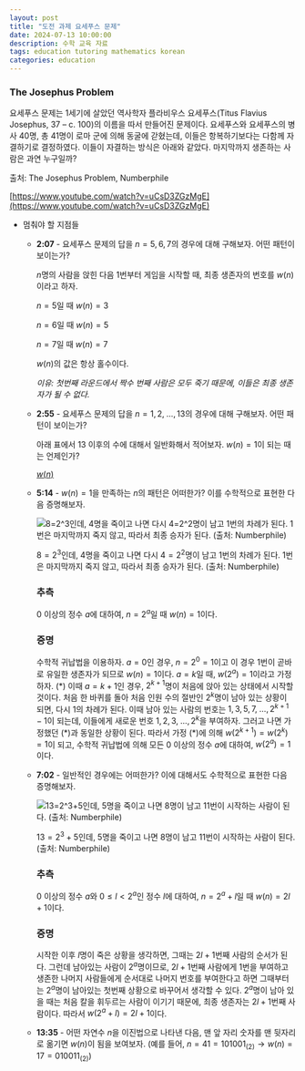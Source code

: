 ```yaml
---
layout: post
title: "도전 과제 요세푸스 문제"
date: 2024-07-13 10:00:00
description: 수학 교육 자료
tags: education tutoring mathematics korean
categories: education
---
```



### The Josephus Problem

요세푸스 문제는 1세기에 살았던 역사학자 플라비우스 요세푸스(Titus Flavius Josephus, 37 – c. 100)의 이름을 따서 만들어진 문제이다. 요세푸스와 요세푸스의 병사 $40$명, 총 $41$명이 로마 군에 의해 동굴에 갇혔는데, 이들은 항복하기보다는 다함께 자결하기로 결정하였다. 이들이 자결하는 방식은 아래와 같았다. 마지막까지 생존하는 사람은 과연 누구일까?

출처: The Josephus Problem, Numberphile

[https://www.youtube.com/watch?v=uCsD3ZGzMgE](https://www.youtube.com/watch?v=uCsD3ZGzMgE)

- 멈춰야 할 지점들
    - **2:07** - 요세푸스 문제의 답을 $n=5, 6, 7$의 경우에 대해 구해보자. 어떤 패턴이 보이는가?
        
        $n$명의 사람을 앉힌 다음 $1$번부터 게임을 시작할 때, 최종 생존자의 번호를 $w(n)$이라고 하자.
        
        $n=5$일 때 $w(n)=3$
        
        $n=6$일 때 $w(n)=5$
        
        $n=7$일 때 $w(n)=7$
        
        $w(n)$의 값은 항상 홀수이다.
        
        *이유: 첫번째 라운드에서 짝수 번째 사람은 모두 죽기 때문에, 이들은 최종 생존자가 될 수 없다.*
        
    - **2:55** - 요세푸스 문제의 답을 $n=1, 2, \;\dots, 13$의 경우에 대해 구해보자. 어떤 패턴이 보이는가?
        
        아래 표에서 $13$ 이후의 수에 대해서 일반화해서 적어보자. $w(n)=1$이 되는 때는 언제인가?
        
        [$w(n)$](%EB%8F%84%EC%A0%84%20%EA%B3%BC%EC%A0%9C%20%EC%9A%94%EC%84%B8%ED%91%B8%EC%8A%A4%20%EB%AC%B8%EC%A0%9C%202636215cfa7f4b16a3a2eb9310b4b56a/$w(n)$%20b3dafc5e903941eb902eb27430e24584.csv)
        
    - **5:14** - $w(n)=1$을 만족하는 $n$의 패턴은 어떠한가? 이를 수학적으로 표현한 다음 증명해보자.
        
        ![$8=2^3$인데, $4$명을 죽이고 나면 다시 $4=2^2$명이 남고 $1$번의 차례가 된다. $1$번은 마지막까지 죽지 않고, 따라서 최종 승자가 된다. (출처: Numberphile)](%EB%8F%84%EC%A0%84%20%EA%B3%BC%EC%A0%9C%20%EC%9A%94%EC%84%B8%ED%91%B8%EC%8A%A4%20%EB%AC%B8%EC%A0%9C%202636215cfa7f4b16a3a2eb9310b4b56a/Untitled.png)
        
        $8=2^3$인데, $4$명을 죽이고 나면 다시 $4=2^2$명이 남고 $1$번의 차례가 된다. $1$번은 마지막까지 죽지 않고, 따라서 최종 승자가 된다. (출처: Numberphile)
        
        ### 추측
        
        $0$ 이상의 정수 $a$에 대하여, $n=2^a$일 때 $w(n)=1$이다.
        
        ### 증명
        
        수학적 귀납법을 이용하자.
        $a=0$인 경우, $n=2^0=1$이고 이 경우 $1$번이 곧바로 유일한 생존자가 되므로 $w(n)=1$이다.
        $a=k$일 때, $w(2^a)=1$이라고 가정하자. $(*)$ 이때
        $a=k+1$인 경우, $2^{k+1}$명이 처음에 앉아 있는 상태에서 시작할 것이다.
        처음 한 바퀴를 돌아 처음 인원 수의 절반인 $2^k$명이 남아 있는 상황이 되면, 다시 $1$의 차례가 된다.
        이때 남아 있는 사람의 번호는 $1, 3, 5, 7, \;\dots, 2^{k+1}-1$이 되는데,
        이들에게 새로운 번호 $1, 2, 3, \;\dots, 2^k$을 부여하자.
        그러고 나면 가정했던 $(*)$과 동일한 상황이 된다.
        따라서 가정 $(*)$에 의해 $w(2^{k+1})=w(2^k)=1$이 되고,
        수학적 귀납법에 의해 모든 $0$ 이상의 정수 $a$에 대하여, $w(2^a)=1$이다.
        
    - **7:02** - 일반적인 경우에는 어떠한가? 이에 대해서도 수학적으로 표현한 다음 증명해보자.
        
        ![$13=2^3+5$인데, $5$명을 죽이고 나면 $8$명이 남고 $11$번이 시작하는 사람이 된다. (출처: Numberphile)](%EB%8F%84%EC%A0%84%20%EA%B3%BC%EC%A0%9C%20%EC%9A%94%EC%84%B8%ED%91%B8%EC%8A%A4%20%EB%AC%B8%EC%A0%9C%202636215cfa7f4b16a3a2eb9310b4b56a/Untitled%201.png)
        
        $13=2^3+5$인데, $5$명을 죽이고 나면 $8$명이 남고 $11$번이 시작하는 사람이 된다. (출처: Numberphile)
        
        ### 추측
        
        $0$ 이상의 정수 $a$와 $0\le l<2^a$인 정수 $l$에 대하여, $n=2^a+l$일 때 $w(n)=2l+1$이다.
        
        ### 증명
        
        시작한 이후 $l$명이 죽은 상황을 생각하면, 그때는 $2l+1$번째 사람의 순서가 된다.
        그런데 남아있는 사람이 $2^a$명이므로, $2l+1$번째 사람에게 $1$번을 부여하고
        생존한 나머지 사람들에게 순서대로 나머지 번호를 부여한다고 하면
        그때부터는 $2^a$명이 남아있는 첫번째 상황으로 바꾸어서 생각할 수 있다.
        $2^a$명이 남아 있을 때는 처음 칼을 휘두르는 사람이 이기기 때문에,
        최종 생존자는 $2l+1$번째 사람이다. 따라서 $w(2^a +l)=2l+1$이다.
        
    - **13:35** - 어떤 자연수 $n$을 이진법으로 나타낸 다음, 맨 앞 자리 숫자를 맨 뒷자리로 옮기면 $w(n)$이 됨을 보여보자. (예를 들어, $n=41=101001_{(2)} \rightarrow w(n)=17=010011_{(2)}$)